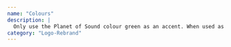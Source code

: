 ```yaml
---
name: "Colours"
description: |
  Only use the Planet of Sound colour green as an accent. When used as the primary colour, it overpowers the type and the logo. If using the logo on a colourful background, say for packaging, use the inverted logo or the black and white logo. This will create enough contrast for the logo to continue to stand out and be identifiable.
category: "Logo-Rebrand"
---
```

